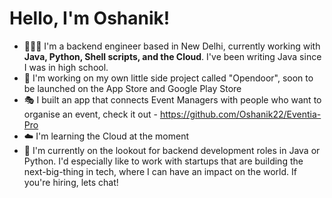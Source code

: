 # Hello, I'm Oshanik!

 - 🧑🏻‍💻 I'm a backend engineer based in New Delhi, currently working with **Java, Python, Shell scripts, and the Cloud**. I've been writing Java since I was in high school.
 - 🚪 I'm working on my own little side project called "Opendoor", soon to be launched on the App Store and Google Play Store
 - 🎭 I built an app that connects Event Managers with people who want to organise an event, check it out - https://github.com/Oshanik22/Eventia-Pro
 - ☁️ I'm learning the Cloud at the moment
 - 🎯 I'm currently on the lookout for backend development roles in Java or Python. I'd especially like to work with startups that are building the next-big-thing in tech, where I can have an impact on the world. If you're hiring, lets chat!
